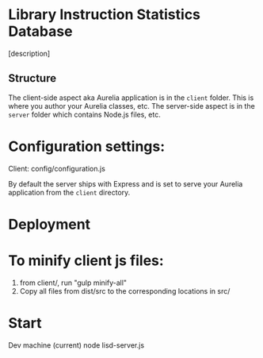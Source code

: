 # Library Instruction Statistics Database

[description]

## Structure
The client-side aspect aka Aurelia application is in the ``client`` folder. This is where you author your Aurelia classes, etc. The server-side aspect is in the ``server`` folder which contains Node.js files, etc. 

# Configuration settings:
Client: config/configuration.js

By default the server ships with Express and is set to serve your Aurelia application from the ``client`` directory.

# Deployment
# To minify client js files:
1. from client/, run "gulp minify-all"
2. Copy all files from dist/src to the corresponding locations in src/

# Start
Dev machine (current) node lisd-server.js

